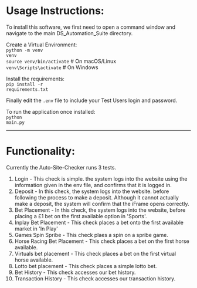 # Usage Instructions:

To install this software, we first need to open a command window and navigate to the main DS_Automation_Suite directory.

Create a Virtual Environment:<br>
<code>python -m venv venv</code><br>
<code>source venv/bin/activate</code>   # On macOS/Linux<br>
<code>venv\Scripts\activate</code>      # On Windows<br>

Install the requirements:<br>
<code>pip install -r requirements.txt</code>

Finally edit the `.env` file to include your Test Users login and password.

To run the application once installed:<br>
<code>python main.py</code>

----

# Functionality:

Currently the Auto-Site-Checker runs 3 tests.

1. Login - This check is simple. the system logs into the website using the information given in the env file, and confirms that it is logged in.
2. Deposit - In this check, the system logs into the website. before following the process to make a deposit. Although it cannot actually make a deposit, the system will confirm that the iFrame opens correctly.
3. Bet Placement - In this check, the system logs into the website, before placing a £1 bet on the first available option in 'Sports'.
4. Inplay Bet Placement - This check places a bet onto the first available market in 'In Play'
5. Games Spin Spribe - This check plaes a spin on a spribe game.
6. Horse Racing Bet Placement - This check places a bet on the first horse available.
7. Virtuals bet placement - This check places a bet on the first virtual horse available.
8. Lotto bet placement - This check places a simple lotto bet.
9. Bet History - This check accesses our bet history.
10. Transaction History - This check accesses our transaction history.
